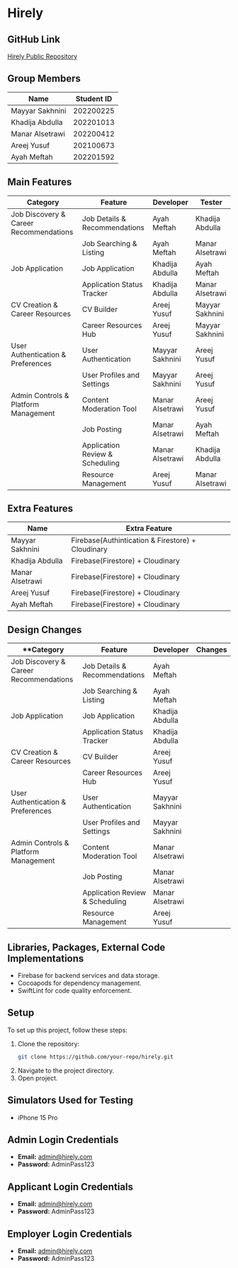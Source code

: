# Hirely

## GitHub Link
[Hirely Public Repository](https://github.com/ayahmeftah/Hirely)

## Group Members

| Name            | Student ID  |
|-----------------|-------------|
| Mayyar Sakhnini | 202200225   |
| Khadija Abdulla | 202201013   |
| Manar Alsetrawi | 202200412   |
| Areej Yusuf     | 202100673   |
| Ayah Meftah     | 202201592   |

## Main Features

|**Category**| **Feature**                          | **Developer**       | **Tester**          |
|----------|--------------------------------------|---------------------|---------------------|
|Job Discovery & Career Recommendations| Job Details & Recommendations        | Ayah Meftah         | Khadija Abdulla     |
|    | Job Searching & Listing              | Ayah Meftah         | Manar Alsetrawi     |
|Job Application| Job Application                      | Khadija Abdulla     | Ayah Meftah         |
|  | Application Status Tracker           | Khadija Abdulla     | Manar Alsetrawi     |
|CV Creation & Career Resources| CV Builder                           | Areej Yusuf         | Mayyar Sakhnini     |
|  | Career Resources Hub                 | Areej Yusuf         | Mayyar Sakhnini     |
| User Authentication & Preferences| User Authentication                  | Mayyar Sakhnini     | Areej Yusuf         |
|  | User Profiles and Settings           | Mayyar Sakhnini     | Areej Yusuf         |
|Admin Controls & Platform Management| Content Moderation Tool              | Manar Alsetrawi     | Areej Yusuf         |
|  | Job Posting                          | Manar Alsetrawi     | Ayah Meftah         |
|  | Application Review & Scheduling      | Manar Alsetrawi     | Khadija Abdulla     |
|  | Resource Management                  | Areej Yusuf         | Manar Alsetrawi     |

## Extra Features

| Name            | Extra Feature  |
|-----------------|-------------|
| Mayyar Sakhnini | Firebase(Authintication & Firestore) + Cloudinary  |
| Khadija Abdulla | Firebase(Firestore) + Cloudinary   |
| Manar Alsetrawi | Firebase(Firestore) + Cloudinary   |
| Areej Yusuf     | Firebase(Firestore) + Cloudinary   |
| Ayah Meftah     | Firebase(Firestore) + Cloudinary   |

## Design Changes

|**Category| **Feature**                          | **Developer**       | **Changes**          |
|----------|--------------------------------------|---------------------|---------------------|
|Job Discovery & Career Recommendations| Job Details & Recommendations        | Ayah Meftah         |      |
|    | Job Searching & Listing              | Ayah Meftah         |      |
|Job Application| Job Application                      | Khadija Abdulla     |          |
|  | Application Status Tracker           | Khadija Abdulla     |      |
|CV Creation & Career Resources| CV Builder                           | Areej Yusuf         |      |
|  | Career Resources Hub                 | Areej Yusuf         |      |
| User Authentication & Preferences| User Authentication                  | Mayyar Sakhnini     |          |
|  | User Profiles and Settings           | Mayyar Sakhnini     |          |
|Admin Controls & Platform Management| Content Moderation Tool              | Manar Alsetrawi     |         |
|  | Job Posting                          | Manar Alsetrawi     |          |
|  | Application Review & Scheduling      | Manar Alsetrawi     |      |
|  | Resource Management                  | Areej Yusuf         |     |

## Libraries, Packages, External Code Implementations

- Firebase for backend services and data storage.
- Cocoapods for dependency management.
- SwiftLint for code quality enforcement.

## Setup

To set up this project, follow these steps:

1. Clone the repository:
   ```bash
   git clone https://github.com/your-repo/hirely.git
   ```
2. Navigate to the project directory.
3. Open project.

## Simulators Used for Testing

- iPhone 15 Pro
  
## Admin Login Credentials

- **Email:** admin@hirely.com
- **Password:** AdminPass123

## Applicant Login Credentials

- **Email:** admin@hirely.com
- **Password:** AdminPass123

## Employer Login Credentials

- **Email:** admin@hirely.com
- **Password:** AdminPass123
